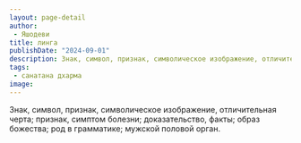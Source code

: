 ```yaml
---
layout: page-detail
author:
 - Яшодеви
title: линга
publishDate: "2024-09-01"
description: Знак, символ, признак, символическое изображение, отличительная черта; признак, симптом болезни; доказательство, факты; образ божества; род в грамматике; мужской половой орган.
tags:
 - санатана дхарма
image: 
---
```


Знак, символ, признак, символическое изображение, отличительная черта; признак, симптом болезни; доказательство, факты; образ божества; род в грамматике; мужской половой орган.

